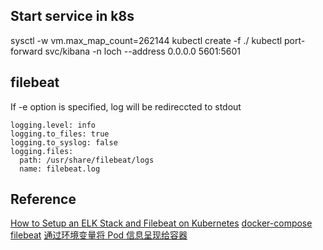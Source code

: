 ## Start service in k8s
sysctl -w vm.max_map_count=262144
kubectl create -f ./
kubectl port-forward svc/kibana -n loch --address 0.0.0.0 5601:5601


## filebeat
If -e option is specified, log will be redireccted to stdout
```
logging.level: info
logging.to_files: true
logging.to_syslog: false
logging.files:
  path: /usr/share/filebeat/logs
  name: filebeat.log
```

## Reference
[How to Setup an ELK Stack and Filebeat on Kubernetes](https://www.deepnetwork.com/blog/2020/01/27/ELK-stack-filebeat-k8s-deployment.html)
[docker-compose filebeat](https://github.com/namvu80ap/docker-elk-filebeat)
[通过环境变量将 Pod 信息呈现给容器](https://kubernetes.io/zh/docs/tasks/inject-data-application/environment-variable-expose-pod-information/)